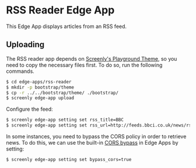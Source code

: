 # RSS Reader Edge App

This Edge App displays articles from an RSS feed.

## Uploading

The RSS reader app depends on [Screenly's Playground Theme](https://github.com/Screenly/Playground/tree/master/bootstrap),
so you need to copy the necessary files first. To do so, run the following commands.

```bash
$ cd edge-apps/rss-reader
$ mkdir -p bootstrap/theme
$ cp -r ../../bootstrap/theme/ ./bootstrap/
$ screenly edge-app upload
```

Configure the feed:

```bash
$ screenly edge-app setting set rss_title=BBC
$ screenly edge-app setting set rss_url=http://feeds.bbci.co.uk/news/rss.xml
```

In some instances, you need to bypass the CORS policy in order to retrieve news. To do this, we can use the built-in [CORS bypass](https://developer.screenly.io/edge-apps/#cors) in Edge Apps by setting:

```bash
$ screenly edge-app setting set bypass_cors=true
```